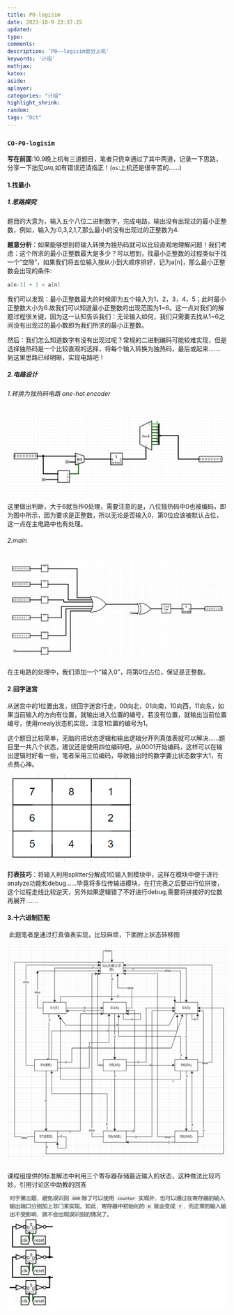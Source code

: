 ```yaml
---
title: P0-logisim
date: 2023-10-9 23:37:25
updated:
type:
comments: 
description: 'P0——logisim部分上机'
keywords: '计组'
mathjax:
katex:
aside:
aplayer:
categories: "计组"
highlight_shrink:
random:
tags: "Oct"
---
```


### ```CO-P0-logisim```

​	**写在前面**:10.9晚上机有三道题目，笔者只侥幸通过了其中两道，记录一下思路，分享一下拙见```QAQ```,如有错误还请指正！(```os```:上机还是很辛苦的......)

#### 1.找最小

##### 1.思路探究

​	题目的大意为，输入五个八位二进制数字，完成电路，输出没有出现过的最小正整数，例如，输入为:0,3,2,1,7,那么最小的没有出现过的正整数为4.

​	**题意分析**：如果能够想到将输入转换为独热码就可以比较直观地理解问题！我们考虑：这个所求的最小正整数最大是多少？可以想到，找最小正整数的过程类似于找一个“空隙”，如果我们将五位输入按从小到大顺序排好，记为a[n]，那么最小正整数会出现的条件:

```c
a[n-1] + 1 < a[n]
```

​	我们可以发现：最小正整数最大的时候即为五个输入为1，2，3，4，5；此时最小正整数大小为6.故我们可以知道最小正整数的出现范围为1~6。这一点对我们的解题过程很关键，因为这一认知告诉我们：无论输入如何，我们只需要去找从1~6之间没有出现过的最小数即为我们所求的最小正整数。

​	然后：我们怎么知道数字有没有出现过呢？常规的二进制编码可能较难实现，但是选择独热码是一个比较直观的选择，将每个输入转换为独热码，最后或起来.......到这里思路已经明晰，实现电路吧！

##### 2.电路设计

###### 1.转换为独热码电路 one-hot encoder

![image-20231015144304665](./../img/image-20231010091656740.png)

​	这里做出判断，大于6就当作0处理，需要注意的是，八位独热码中0也被编码，即为图中所示，因为要求是正整数，所以无论是否输入0，第0位应该被默认占位，这一点在主电路中也有处理。

###### 2.main

![image-20231015144304665](./../img/image-20231010092011068.png)

​	在主电路的处理中，我们添加一个“输入0”，将第0位占位，保证是正整数。

#### 2.回字迷宫

​	从迷宫中的1位置出发，绕回字迷宫行走，00向北，01向南，10向西，11向东，如果当前输入的方向有位置，就输出进入位置的编号，若没有位置，就输出当前位置编号，使用mealy状态机实现，注意1位置的编号为1。

​	这个题目比较简单，无脑的把状态逻辑和输出逻辑分开列真值表就可以解决......题目里一共八个状态，建议还是使用四位编码吧，从0001开始编码，这样可以在输出逻辑时好看一些，笔者采用三位编码，导致输出时的数字要比状态数字大1，有点费心神。

![image-20231015144304665](./../img/image-20231010093726813.png)

​	**打表技巧**：将输入利用splitter分解成1位输入到模块中，这样在模块中便于进行analyze功能和debug......毕竟将多位传输进模块，在打完表之后要进行位拼接，这个过程走线比较逆天，另外如果逻辑错了不好进行debug,需要将拼接好的位数再展开.......

#### 3.十六进制匹配

​	此题笔者是通过打真值表实现，比较麻烦，下面附上状态转移图

![image-20231015144304665](./../img/image-20231015143959738.png)

​		课程组提供的标准解法中利用三个寄存器存储最近输入的状态，这种做法比较巧妙，引用讨论区中助教的回答

![image-20231015144304665](./../img/image-20231015144304665.png)
